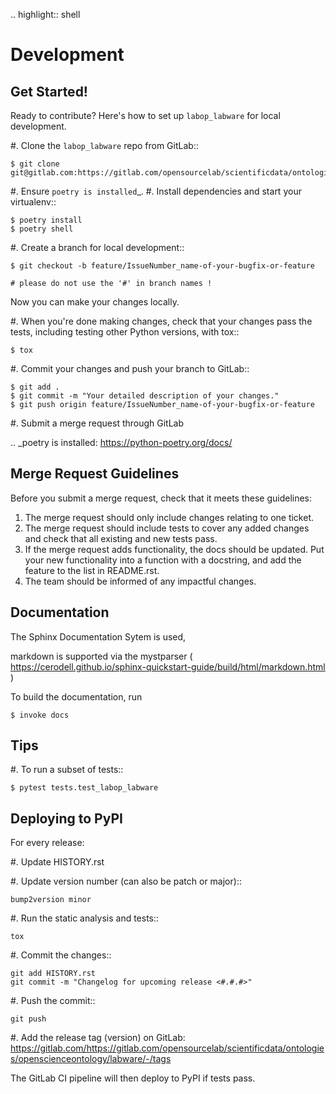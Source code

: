 .. highlight:: shell

Development
===========

Get Started!
------------

Ready to contribute? Here's how to set up `labop_labware` for local development.

#. Clone the `labop_labware` repo from GitLab::

    $ git clone git@gitlab.com:https://gitlab.com/opensourcelab/scientificdata/ontologies/openscienceontology/labware.git

#. Ensure `poetry is installed`_.
#. Install dependencies and start your virtualenv::

    $ poetry install
    $ poetry shell

#. Create a branch for local development::

    $ git checkout -b feature/IssueNumber_name-of-your-bugfix-or-feature

    # please do not use the '#' in branch names !

Now you can make your changes locally.

#. When you're done making changes, check that your changes pass the
   tests, including testing other Python versions, with tox::

    $ tox

#. Commit your changes and push your branch to GitLab::

    $ git add .
    $ git commit -m "Your detailed description of your changes."
    $ git push origin feature/IssueNumber_name-of-your-bugfix-or-feature

#. Submit a merge request through GitLab

.. _poetry is installed: https://python-poetry.org/docs/

Merge Request Guidelines
-------------------------

Before you submit a merge request, check that it meets these guidelines:

1. The merge request should only include changes relating to one ticket.
2. The merge request should include tests to cover any added changes and 
   check that all existing and new tests pass.
3. If the merge request adds functionality, the docs should be updated.
   Put your new functionality into a function with a docstring, and add
   the feature to the list in README.rst.
4. The team should be informed of any impactful changes.

Documentation
--------------

The Sphinx Documentation Sytem is used, 

markdown is supported via the mystparser ( https://cerodell.github.io/sphinx-quickstart-guide/build/html/markdown.html )

To build the documentation, run

    $ invoke docs

Tips
----

#. To run a subset of tests::

    $ pytest tests.test_labop_labware

Deploying to PyPI
-----------------

For every release:

#. Update HISTORY.rst

#. Update version number (can also be patch or major)::

    bump2version minor

#. Run the static analysis and tests::

    tox

#. Commit the changes::

    git add HISTORY.rst
    git commit -m "Changelog for upcoming release <#.#.#>"

#. Push the commit::

    git push

#. Add the release tag (version) on GitLab: https://gitlab.com/https://gitlab.com/opensourcelab/scientificdata/ontologies/openscienceontology/labware/-/tags

The GitLab CI pipeline will then deploy to PyPI if tests pass.
